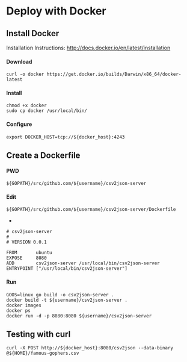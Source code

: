 # Deploy with Docker

## Install Docker

Installation Instructions: http://docs.docker.io/en/latest/installation

#### Download

    curl -o docker https://get.docker.io/builds/Darwin/x86_64/docker-latest

#### Install
	
	chmod +x docker
    sudo cp docker /usr/local/bin/

#### Configure

    export DOCKER_HOST=tcp://${docker_host}:4243


## Create a Dockerfile

#### PWD

    ${GOPATH}/src/github.com/${username}/csv2json-server

#### Edit

    ${GOPATH}/src/github.com/${username}/csv2json-server/Dockerfile

-

	# csv2json-server
	#
	# VERSION 0.0.1

	FROM       ubuntu
	EXPOSE     8080
	ADD        csv2json-server /usr/local/bin/csv2json-server
	ENTRYPOINT ["/usr/local/bin/csv2json-server"]

#### Run

    GOOS=linux go build -o csv2json-server .
    docker build -t ${username}/csv2json-server .
    docker images
    docker ps
    docker run -d -p 8080:8080 ${username}/csv2json-server
 

## Testing with curl

    curl -X POST http://${docker_host}:8080/csv2json --data-binary @${HOME}/famous-gophers.csv

